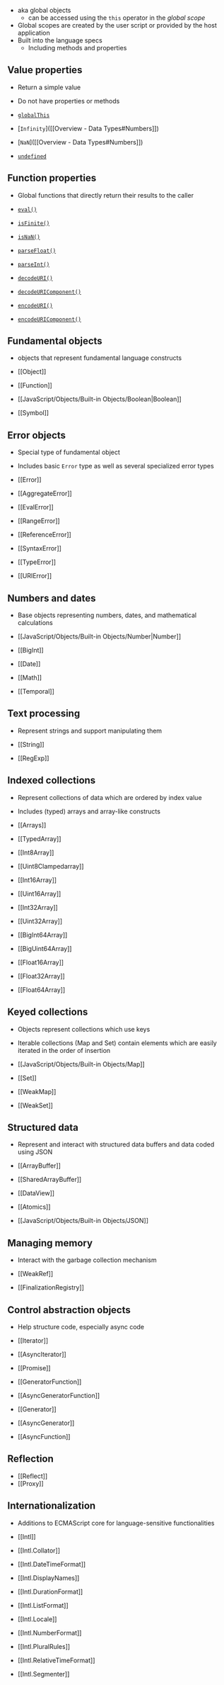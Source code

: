 - aka global objects
  - can be accessed using the `this` operator in the _global scope_
- Global scopes are created by the user script or provided by the host application
- Built into the language specs
  - Including methods and properties

## Value properties

- Return a simple value
- Do not have properties or methods

- [`globalThis`]([[globalThis]])
- [`Infinity`]([[Overview - Data Types#Numbers]])
- [`NaN`]([[Overview - Data Types#Numbers]])
- [`undefined`]([[Undefined]])

## Function properties

- Global functions that directly return their results to the caller

- [`eval()`](<[[eval()]]>)
- [`isFinite()`](<[[isFinite()]]>)
- [`isNaN()`](<[[isNaN()]]>)
- [`parseFloat()`](<[[parseFloat()]]>)
- [`parseInt()`](<[[parseInt()]]>)
- [`decodeURI()`](<[[decodeURI()]]>)
- [`decodeURIComponent()`](<[[decodeURIComponent()]]>)
- [`encodeURI()`](<[[encodeURI()]]>)
- [`encodeURIComponent()`](<[[encodeURIComponent()]]>)

## Fundamental objects

- objects that represent fundamental language constructs

- [[Object]]
- [[Function]]
- [[JavaScript/Objects/Built-in Objects/Boolean|Boolean]]
- [[Symbol]]

## Error objects

- Special type of fundamental object
- Includes basic `Error` type as well as several specialized error types

- [[Error]]
- [[AggregateError]]
- [[EvalError]]
- [[RangeError]]
- [[ReferenceError]]
- [[SyntaxError]]
- [[TypeError]]
- [[URIError]]

## Numbers and dates

- Base objects representing numbers, dates, and mathematical calculations

- [[JavaScript/Objects/Built-in Objects/Number|Number]]
- [[BigInt]]
- [[Date]]
- [[Math]]
- [[Temporal]]

## Text processing

- Represent strings and support manipulating them

- [[String]]
- [[RegExp]]

## Indexed collections

- Represent collections of data which are ordered by index value
- Includes (typed) arrays and array-like constructs

- [[Arrays]]
- [[TypedArray]]
- [[Int8Array]]
- [[Uint8Clampedarray]]
- [[Int16Array]]
- [[Uint16Array]]
- [[Int32Array]]
- [[Uint32Array]]
- [[BigInt64Array]]
- [[BigUint64Array]]
- [[Float16Array]]
- [[Float32Array]]
- [[Float64Array]]

## Keyed collections

- Objects represent collections which use keys
- Iterable collections (Map and Set) contain elements which are easily iterated in the order of insertion

- [[JavaScript/Objects/Built-in Objects/Map]]
- [[Set]]
- [[WeakMap]]
- [[WeakSet]]

## Structured data

- Represent and interact with structured data buffers and data coded using JSON

- [[ArrayBuffer]]
- [[SharedArrayBuffer]]
- [[DataView]]
- [[Atomics]]
- [[JavaScript/Objects/Built-in Objects/JSON]]

## Managing memory

- Interact with the garbage collection mechanism

- [[WeakRef]]
- [[FinalizationRegistry]]

## Control abstraction objects

- Help structure code, especially async code

- [[Iterator]]
- [[AsyncIterator]]
- [[Promise]]
- [[GeneratorFunction]]
- [[AsyncGeneratorFunction]]
- [[Generator]]
- [[AsyncGenerator]]
- [[AsyncFunction]]

## Reflection

- [[Reflect]]
- [[Proxy]]

## Internationalization

- Additions to ECMAScript core for language-sensitive functionalities

- [[Intl]]
- [[Intl.Collator]]
- [[Intl.DateTimeFormat]]
- [[Intl.DisplayNames]]
- [[Intl.DurationFormat]]
- [[Intl.ListFormat]]
- [[Intl.Locale]]
- [[Intl.NumberFormat]]
- [[Intl.PluralRules]]
- [[Intl.RelativeTimeFormat]]
- [[Intl.Segmenter]]
